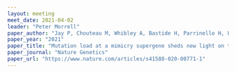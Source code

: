 ```yaml
---
layout: meeting
meet_date: 2021-04-02
leader: "Peter Morrell"
paper_author: "Jay P, Chouteau M, Whibley A, Bastide H, Parrinello H, Llaurens V, Joron M"
paper_year: "2021"
paper_title: "Mutation load at a mimicry supergene sheds new light on the evolution of inversion polymorphisms"
paper_journal: "Nature Genetics"
paper_url: "https://www.nature.com/articles/s41588-020-00771-1"
---
```

